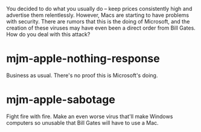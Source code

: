 You decided to do what you usually do – keep prices consistently high and advertise them relentlessly. However, Macs are starting to have problems with security. There are rumors that this is the doing of Microsoft, and the creation of these viruses may have even been a direct order from Bill Gates. How do you deal with this attack?

# mjm-apple-nothing-response
Business as usual. There's no proof this is Microsoft's doing.

# mjm-apple-sabotage
Fight fire with fire. Make an even worse virus that'll make Windows computers so unusable that Bill Gates will have to use a Mac.
